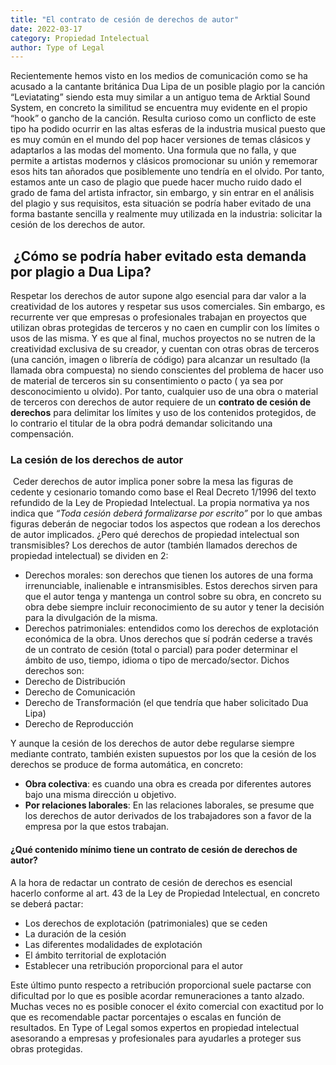 ```yaml
---
title: "El contrato de cesión de derechos de autor"
date: 2022-03-17
category: Propiedad Intelectual
author: Type of Legal
---
```


Recientemente hemos visto en los medios de comunicación como se ha acusado a la cantante británica Dua Lipa de un posible plagio por la canción “Leviatating” siendo esta muy similar a un antiguo tema de Arktial Sound System, en concreto la similitud se encuentra muy evidente en el propio “hook” o gancho de la canción. Resulta curioso como un conflicto de este tipo ha podido ocurrir en las altas esferas de la industria musical puesto que es muy común en el mundo del pop hacer versiones de temas clásicos y adaptarlos a las modas del momento. Una formula que no falla, y que permite a artistas modernos y clásicos promocionar su unión y rememorar esos hits tan añorados que posiblemente uno tendría en el olvido. Por tanto, estamos ante un caso de plagio que puede hacer mucho ruido dado el grado de fama del artista infractor, sin embargo, y sin entrar en el análisis del plagio y sus requisitos, esta situación se podría haber evitado de una forma bastante sencilla y realmente muy utilizada en la industria: solicitar la cesión de los derechos de autor.

 **¿Cómo se podría haber evitado esta demanda por plagio a Dua Lipa?**
----------------------------------------------------------------------

Respetar los derechos de autor supone algo esencial para dar valor a la creatividad de los autores y respetar sus usos comerciales. Sin embargo, es recurrente ver que empresas o profesionales trabajan en proyectos que utilizan obras protegidas de terceros y no caen en cumplir con los límites o usos de las misma. Y es que al final, muchos proyectos no se nutren de la creatividad exclusiva de su creador, y cuentan con otras obras de terceros (una canción, imagen o librería de código) para alcanzar un resultado (la llamada obra compuesta) no siendo conscientes del problema de hacer uso de material de terceros sin su consentimiento o pacto ( ya sea por desconocimiento u olvido). Por tanto, cualquier uso de una obra o material de terceros con derechos de autor requiere de un **contrato de cesión de derechos** para delimitar los límites y uso de los contenidos protegidos, de lo contrario el titular de la obra podrá demandar solicitando una compensación.

### **La cesión de los derechos de autor**

 Ceder derechos de autor implica poner sobre la mesa las figuras de cedente y cesionario tomando como base el Real Decreto 1/1996 del texto refundido de la Ley de Propiedad Intelectual. La propia normativa ya nos indica que _“Toda cesión deberá formalizarse por escrito”_ por lo que ambas figuras deberán de negociar todos los aspectos que rodean a los derechos de autor implicados. ¿Pero qué derechos de propiedad intelectual son transmisibles? Los derechos de autor (también llamados derechos de propiedad intelectual) se dividen en 2:

*   Derechos morales: son derechos que tienen los autores de una forma irrenunciable, inalienable e intransmisibles. Estos derechos sirven para que el autor tenga y mantenga un control sobre su obra, en concreto su obra debe siempre incluir reconocimiento de su autor y tener la decisión para la divulgación de la misma.
*   Derechos patrimoniales: entendidos como los derechos de explotación económica de la obra. Unos derechos que sí podrán cederse a través de un contrato de cesión (total o parcial) para poder determinar el ámbito de uso, tiempo, idioma o tipo de mercado/sector. Dichos derechos son:
*   Derecho de Distribución
*   Derecho de Comunicación
*   Derecho de Transformación (el que tendría que haber solicitado Dua Lipa)
*   Derecho de Reproducción

Y aunque la cesión de los derechos de autor debe regularse siempre mediante contrato, también existen supuestos por los que la cesión de los derechos se produce de forma automática, en concreto:

*   **Obra colectiva**: es cuando una obra es creada por diferentes autores bajo una misma dirección u objetivo.
*   **Por relaciones laborales**: En las relaciones laborales, se presume que los derechos de autor derivados de los trabajadores son a favor de la empresa por la que estos trabajan.

#### **¿Qué contenido mínimo tiene un contrato de cesión de derechos de autor?**

A la hora de redactar un contrato de cesión de derechos es esencial hacerlo conforme al art. 43 de la Ley de Propiedad Intelectual, en concreto se deberá pactar:

*   Los derechos de explotación (patrimoniales) que se ceden
*   La duración de la cesión
*   Las diferentes modalidades de explotación
*   El ámbito territorial de explotación
*   Establecer una retribución proporcional para el autor

Este último punto respecto a retribución proporcional suele pactarse con dificultad por lo que es posible acordar remuneraciones a tanto alzado. Muchas veces no es posible conocer el éxito comercial con exactitud por lo que es recomendable pactar porcentajes o escalas en función de resultados. En Type of Legal somos expertos en propiedad intelectual asesorando a empresas y profesionales para ayudarles a proteger sus obras protegidas.
